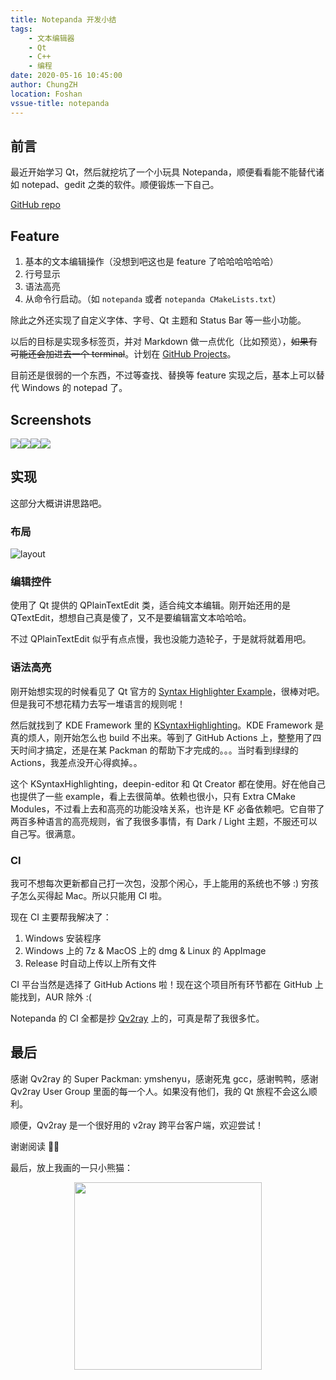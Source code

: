 ```yaml
---
title: Notepanda 开发小结
tags: 
    - 文本编辑器
    - Qt
    - C++
    - 编程
date: 2020-05-16 10:45:00
author: ChungZH
location: Foshan
vssue-title: notepanda
---
```


## 前言

最近开始学习 Qt，然后就挖坑了一个小玩具 Notepanda，顺便看看能不能替代诸如 notepad、gedit 之类的软件。顺便锻炼一下自己。

[GitHub repo](https://github.com/ChungZH/notepanda)

## Feature

1. 基本的文本编辑操作（没想到吧这也是 feature 了哈哈哈哈哈哈）
2. 行号显示
3. 语法高亮
4. 从命令行启动。（如 `notepanda` 或者 `notepanda CMakeLists.txt`）

除此之外还实现了自定义字体、字号、Qt 主题和 Status Bar 等一些小功能。

以后的目标是实现多标签页，并对 Markdown 做一点优化（比如预览），~~如果有可能还会加进去一个 terminal~~。计划在 [GitHub Projects](https://github.com/ChungZH/notepanda/projects/)。

目前还是很弱的一个东西，不过等查找、替换等 feature 实现之后，基本上可以替代 Windows 的 notepad 了。

## Screenshots

![](https://czh-img.oss-cn-shenzhen.aliyuncs.com/blog/code/notepanda/notepanda-sc1.png)![](https://czh-img.oss-cn-shenzhen.aliyuncs.com/blog/code/notepanda/notepanda-sc2.png)![](https://czh-img.oss-cn-shenzhen.aliyuncs.com/blog/code/notepanda/notepanda-sc3.png)![](https://czh-img.oss-cn-shenzhen.aliyuncs.com/blog/code/notepanda/notepanda-sc4.png)

## 实现

这部分大概讲讲思路吧。

### 布局

![layout](https://czh-img.oss-cn-shenzhen.aliyuncs.com/blog/code/notepanda/notepanda.png)

### 编辑控件

使用了 Qt 提供的 QPlainTextEdit 类，适合纯文本编辑。刚开始还用的是 QTextEdit，想想自己真是傻了，又不是要编辑富文本哈哈哈。

不过 QPlainTextEdit 似乎有点点慢，我也没能力造轮子，于是就将就着用吧。

### 语法高亮

刚开始想实现的时候看见了 Qt 官方的 [Syntax Highlighter Example](https://links.jianshu.com/go?to=http%3A%2F%2Fdoc.qt.io%2Fqt-5%2Fqtwidgets-richtext-syntaxhighlighter-example.html)，很棒对吧。但是我可不想花精力去写一堆语言的规则呢！

然后就找到了 KDE Framework 里的 [KSyntaxHighlighting](https://links.jianshu.com/go?to=https%3A%2F%2Fgithub.com%2FKDE%2Fsyntax-highlighting)。KDE Framework 是真的烦人，刚开始怎么也 build 不出来。等到了 GitHub Actions 上，整整用了四天时间才搞定，还是在某 Packman 的帮助下才完成的。。。当时看到绿绿的 Actions，我差点没开心得疯掉。。

这个 KSyntaxHighlighting，deepin-editor 和 Qt Creator 都在使用。好在他自己也提供了一些 example，看上去很简单。依赖也很小，只有 Extra CMake Modules，不过看上去和高亮的功能没啥关系，也许是 KF 必备依赖吧。它自带了两百多种语言的高亮规则，省了我很多事情，有 Dark / Light 主题，不服还可以自己写。很满意。

### CI

我可不想每次更新都自己打一次包，没那个闲心，手上能用的系统也不够 :) 穷孩子怎么买得起 Mac。所以只能用 CI 啦。

现在 CI 主要帮我解决了：

1. Windows 安装程序
2. Windows 上的 7z & MacOS 上的 dmg & Linux 的 AppImage
3. Release 时自动上传以上所有文件

CI 平台当然是选择了 GitHub Actions 啦！现在这个项目所有环节都在 GitHub 上能找到，AUR 除外 :( 

Notepanda 的 CI 全都是抄 [Qv2ray](https://github.com/qv2ray/qv2ray) 上的，可真是帮了我很多忙。

## 最后

感谢 Qv2ray 的 Super Packman: ymshenyu，感谢死鬼 gcc，感谢鸭鸭，感谢 Qv2ray User Group 里面的每一个人。如果没有他们，我的 Qt 旅程不会这么顺利。

顺便，Qv2ray 是一个很好用的 v2ray 跨平台客户端，欢迎尝试！

谢谢阅读 🙇‍♂️

最后，放上我画的一只小熊猫：

<div align="center"><img src="https://czh-img.oss-cn-shenzhen.aliyuncs.com/blog/code/notepanda/logo.png" width="300"/></div>

<Donate/>
<Vssue title="notepanda" />

